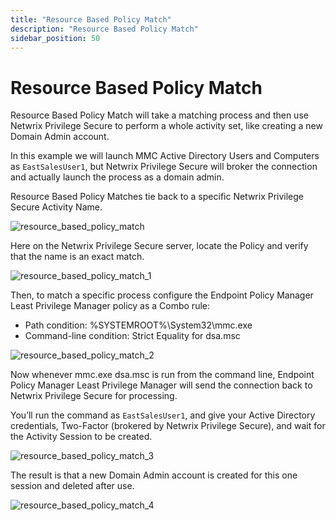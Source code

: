 ```yaml
---
title: "Resource Based Policy Match"
description: "Resource Based Policy Match"
sidebar_position: 50
---
```


# Resource Based Policy Match

Resource Based Policy Match will take a matching process and then use Netwrix Privilege Secure to
perform a whole activity set, like creating a new Domain Admin account.

In this example we will launch MMC Active Directory Users and Computers as `EastSalesUser1`, but
Netwrix Privilege Secure will broker the connection and actually launch the process as a domain
admin.

Resource Based Policy Matches tie back to a specific Netwrix Privilege Secure Activity Name.

![resource_based_policy_match](/images/endpointpolicymanager/integration/privilegesecure/resourcebased/resource_based_policy_match.webp)

Here on the Netwrix Privilege Secure server, locate the Policy and verify that the name is an exact
match.

![resource_based_policy_match_1](/images/endpointpolicymanager/integration/privilegesecure/resourcebased/resource_based_policy_match_1.webp)

Then, to match a specific process configure the Endpoint Policy Manager Least Privilege Manager
policy as a Combo rule:

- Path condition: %SYSTEMROOT%\System32\mmc.exe
- Command-line condition: Strict Equality for dsa.msc

![resource_based_policy_match_2](/images/endpointpolicymanager/integration/privilegesecure/resourcebased/resource_based_policy_match_2.webp)

Now whenever mmc.exe dsa.msc is run from the command line, Endpoint Policy Manager Least Privilege
Manager will send the connection back to Netwrix Privilege Secure for processing.

You’ll run the command as `EastSalesUser1`, and give your Active Directory credentials, Two-Factor
(brokered by Netwrix Privilege Secure), and wait for the Activity Session to be created.

![resource_based_policy_match_3](/images/endpointpolicymanager/integration/privilegesecure/resourcebased/resource_based_policy_match_3.webp)

The result is that a new Domain Admin account is created for this one session and deleted after use.

![resource_based_policy_match_4](/images/endpointpolicymanager/integration/privilegesecure/resourcebased/resource_based_policy_match_4.webp)

